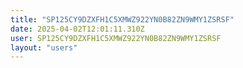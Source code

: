 ```yaml
---
title: "SP125CY9DZXFH1C5XMWZ922YN0B82ZN9WMY1ZSRSF"
date: 2025-04-02T12:01:11.310Z
user: SP125CY9DZXFH1C5XMWZ922YN0B82ZN9WMY1ZSRSF
layout: "users"
---
```

    